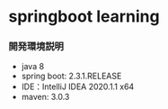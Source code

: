 # springboot learning

### 開発環境説明
- java 8
- spring boot: 2.3.1.RELEASE
- IDE：IntelliJ IDEA 2020.1.1 x64
- maven: 3.0.3

